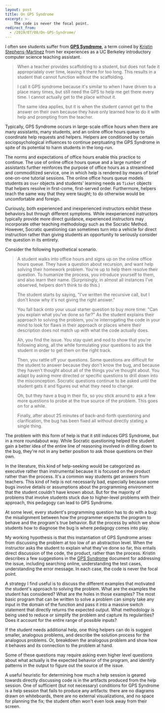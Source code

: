 ```yaml
---
layout: post
title: On GPS Syndrome
excerpt: >-
    The code is never the focal point.
redirect_from:
  - /2019/07/08/On-GPS-Syndrome/
---
```


I often see students suffer from **[GPS Syndrome][]**, a term coined by [Kristin Stephens-Martinez](https://users.cs.duke.edu/~ksm/) from her experiences as a UC Berkeley introductory computer science teaching assistant.

[GPS Syndrome]: https://ksm-cs.blogspot.com/2019/10/gps-syndrome.html

> When a teacher provides scaffolding to a student, but does not fade it appropriately over time, leaving it there for too long. This results in a student that cannot function without the scaffolding.
>
> I call it GPS syndrome because it's similar to when I have driven to a place many times, but still need the GPS to help me get there every time. I cannot actually get to the place without it.
>
> The same idea applies, but it is when the student cannot get to the answer on their own because they have only learned how to do it with help and prompting from the teacher.

Typically, GPS Syndrome occurs in large-scale office hours when there are many assistants, many students, and an online office hours queue to coordinate help requests and helpers. Helpers are conditioned by certain sociopsychological influences to continue perptuating the GPS Syndrome in spite of its potential to harm students in the long-run.

The norms and expectations of office hours enable this practice to continue. The use of online office hours queue and a large number of assistants further reinforces the purpose of office hours as a streamlined and commoditized service, one in which help is rendered by means of brief one-on-one tutorial sessions. The online office hours queue models students as `User` objects and students' learning needs as `Ticket` objects that helpers resolve in first-come, first-served order. Furthermore, helpers teach the same way that they were taught; to do otherwise would be uncomfortable and foreign.

Curiously, both experienced and inexperienced instructors exhibit these behaviors but through different symptoms. While inexperienced instructors typically provide more direct guidance, experienced instructors may incorporate other teaching methodology such as the Socratic Method. However, Socratic questioning can sometimes turn into a vehicle for direct instruction rather than giving students an opportunity to seriously consider the question in its entirety.

Consider the following hypothetical scenario.

> A student walks into office hours and signs up on the online office hours queue. They have a question about recursion, and want help solving their homework problem. You're up to help them resolve their question. To humanize the process, you introduce yourself to them, and also learn their name. (Surprisingly, in almost all instances I've observed, helpers don't think to do this.)
>
> The student starts by saying, "I've written the recursive call, but I don't know why it's not giving the right answer."
>
> You fall back onto your usual starter question to buy more time: "Can you explain what you've done so far?" As the student explains their approach to solving the problem, you're interrogating the code in your mind to look for flaws in their approach or places where their description does not match up with what the code actually does.
>
> Ah, you find the issue. You stay quiet and nod to show that you're following along, all the while formulating your questions to ask the student in order to get them on the right track.
>
> Then, you rattle off your questions. Some questions are difficult for the student to answer because they don't know the bug, and because they haven't thought about all of the things you've thought about. You adapt by asking more directed or specific questions to drill down into the misconception. Socratic questions continue to be asked until the student gets it and figures out what they need to change.
>
> Oh, but they have a bug in their fix, so you stick around to ask a few more questions to probe at the true source of the problem. This goes on for a while.
>
> Finally, after about 25 minutes of back-and-forth questioning and clarification, the bug has been fixed all without directly stating a single thing.

The problem with this form of help is that it still induces GPS Syndrome, but in a more roundabout way. While Socratic questioning helped the student gain a better idea of the entire line of reasoning involved in drilling down to the bug, they're not in any better position to ask those questions on their own.

In the literature, this kind of help-seeking would be categorized as executive rather than instrumental because it is focused on the product rather than the process. It's a common way students get answers from teachers. This kind of help is not necessarily bad, especially because some bugs involve details or assumptions about the programming environment that the student couldn't have known about. But for the majority of problems that involve students stuck due to higher-level problems with their approach, this pedagogy can lead to GPS Syndrome.

At some level, every student's programming question has to do with a bug: the misalignment between how the programmer expects the program to behave and the program's true behavior. But the process by which we show students how to diagnose the bug is where pedagogy comes into play.

My working hypothesis is that this instantiation of GPS Syndrome arises from discussing the problem at too low of an abstraction level. When the instructor asks the student to explain what they've done so far, this entails direct discussion of the code, the product, rather than the process. Kristin describes a few suggestions in the [GPS Syndrome][] document for addressing the issue, including searching online, understanding the test cases, understanding the error message. In each case, the code is never the focal point.

A strategy I find useful is to discuss the different examples that motivated the student's approach to solving the problem. What are the examples the student has considered? What are the holes in those examples? The most basic program that can be written to solve a problem can simply take any input in the domain of the function and pass it into a massive switch statement that directly returns the expected output. What methodology is being used to reduce or simplify the problem and capture its regularities? Does it account for the entire range of possible inputs?

If the student needs additional help, one thing helpers can do is suggest smaller, analogous problems, and describe the solution process for the analogous problems. Or, breakdown the analogous problem and show how it behaves and its connection to the problem at hand.

Some of these questions may require asking even higher level questions about what actually is the expected behavior of the program, and identify patterns in the output to figure out the source of the issue.

A useful heuristic for determining how much a help session is geared towards directly discussing code is in the artifacts produced from the help session. One of sufficient (but not necessary) conditions for GPS Syndrome is a help session that fails to produce any artifacts: there are no diagrams drawn on whiteboards, there are no external visualizations, and no space for planning
the fix; the student often won't even look away from their screen.
